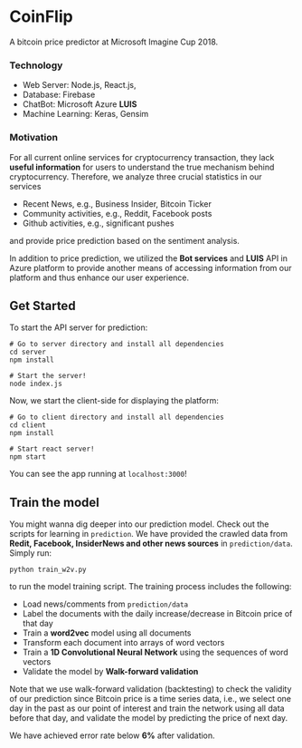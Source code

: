 # CoinFlip

A bitcoin price predictor at Microsoft Imagine Cup 2018. 

### Technology

- Web Server: Node.js, React.js, 
- Database: Firebase
- ChatBot: Microsoft Azure **LUIS**
- Machine Learning: Keras, Gensim

### Motivation

For all current online services for cryptocurrency transaction, they lack **useful information** for users to understand the true mechanism behind cryptocurrency. 
Therefore, we analyze three crucial statistics in our services
- Recent News, e.g., Business Insider, Bitcoin Ticker
- Community activities, e.g., Reddit, Facebook posts
- Github activities, e.g., significant pushes

and provide price prediction based on the sentiment analysis. 

In addition to price prediction, we utilized the **Bot services** and **LUIS** API in Azure platform to provide another means of accessing information from our platform and thus enhance our user experience.

## Get Started

To start the API server for prediction:
```
# Go to server directory and install all dependencies
cd server
npm install

# Start the server!
node index.js
```

Now, we start the client-side for displaying the platform:
```
# Go to client directory and install all dependencies
cd client
npm install

# Start react server!
npm start
```

You can see the app running at `localhost:3000`!

## Train the model

You might wanna dig deeper into our prediction model. Check out the scripts for learning in `prediction`. 
We have provided the crawled data from **Redit, Facebook, InsiderNews and other news sources** in `prediction/data`. 
Simply run:
```
python train_w2v.py
```
to run the model training script.
The training process includes the following:

- Load news/comments from `prediction/data`
- Label the documents with the daily increase/decrease in Bitcoin price of that day
- Train a **word2vec** model using all documents
- Transform each document into arrays of word vectors
- Train a **1D Convolutional Neural Network** using the sequences of word vectors
- Validate the model by **Walk-forward validation**

Note that we use walk-forward validation (backtesting) to check the validity of our prediction since Bitcoin price is a time series data, i.e., we select one day in the past as our point of interest and train the network using all data before that day, and validate the model by predicting the price of next day. 

We have achieved error rate below **6%** after validation. 

